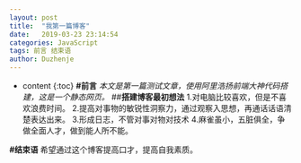 ```yaml
---
layout: post
title:  "我第一篇博客"
date:   2019-03-23 23:14:54
categories: JavaScript
tags: 前言 结束语
author: Duzhenje
---
```


* content
{:toc}
**#前言**
*本文是第一篇测试文章，使用阿里浩扬前端大神代码搭建，这是一个静态网页。*
##**搭建博客最初想法**
1.对电脑比较喜欢，但是不喜欢浪费时间。
2.提高对事物的敏锐性洞察力，通过观察入思想，再通话话语清楚表达出来。
3.形成日志，不管对事对物对技术
4.麻雀虽小，五脏俱全，争做全面人才，做到能人所不能。

**#结束语**
希望通过这个博客提高口才，提高自我素质。

